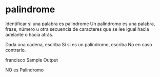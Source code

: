 # palindrome
Identificar si una palabra es palindrome
Un palíndromo es una palabra, frase, número u otra secuencia de caracteres que se lee igual hacia adelante o hacia atrás.

Dada una cadena, escriba Sí si es un palíndromo, escriba No en caso contrario.

francisco
Sample Output

NO es Palindromo
